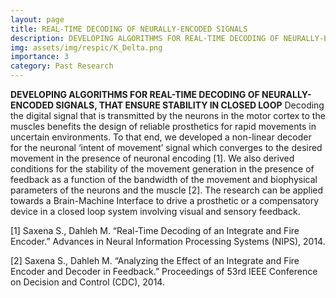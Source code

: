 ```yaml
---
layout: page
title: REAL-TIME DECODING OF NEURALLY-ENCODED SIGNALS
description: DEVELOPING ALGORITHMS FOR REAL-TIME DECODING OF NEURALLY-ENCODED SIGNALS, THAT ENSURE STABILITY IN CLOSED LOOP
img: assets/img/respic/K_Delta.png
importance: 3
category: Past Research
---
```

**DEVELOPING ALGORITHMS FOR REAL-TIME DECODING OF NEURALLY-ENCODED SIGNALS, THAT ENSURE STABILITY IN CLOSED LOOP**
Decoding the digital signal that is transmitted by the neurons in the motor cortex to the muscles benefits the design of reliable prosthetics for rapid movements in uncertain environments. To that end, we developed a non-linear decoder for the neuronal ‘intent of movement’ signal which converges to the desired movement in the presence of neuronal encoding [1]. We also derived conditions for the stability of the movement generation in the presence of feedback as a function of the bandwidth of the movement and biophysical parameters of the neurons and the muscle [2]. The research can be applied towards a Brain-Machine Interface to drive a prosthetic or a compensatory device in a closed loop system involving visual and sensory feedback.

[1] Saxena S., Dahleh M. “Real-Time Decoding of an Integrate and Fire Encoder.” Advances in Neural Information Processing Systems (NIPS), 2014.

[2] Saxena S., Dahleh M. “Analyzing the Effect of an Integrate and Fire Encoder and Decoder in Feedback.” Proceedings of 53rd IEEE Conference on Decision and Control (CDC), 2014.
